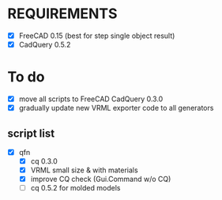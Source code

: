 # REQUIREMENTS
- [x] FreeCAD 0.15 (best for step single object result)
- [x] CadQuery 0.5.2 

# To do
- [x] move all scripts to FreeCAD CadQuery 0.3.0
- [x] gradually update new VRML exporter code to all generators

## script list
- [x] qfn
   - [x] cq 0.3.0
   - [x] VRML small size & with materials
   - [x] improve CQ check (Gui.Command w/o CQ)
   - [ ] cq 0.5.2 for molded models
